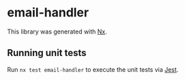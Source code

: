 # email-handler

This library was generated with [Nx](https://nx.dev).

## Running unit tests

Run `nx test email-handler` to execute the unit tests via [Jest](https://jestjs.io).
